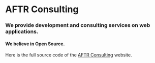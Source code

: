 # AFTR Consulting
### We provide development and consulting services on web applications.

#### We believe in Open Source.
Here is the full source code of the [AFTR Consulting](https://aftrconsulting.com) website.